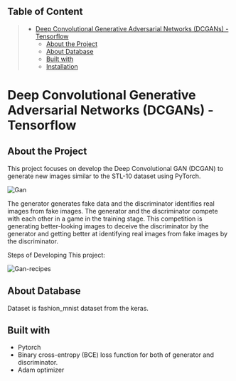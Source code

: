 
## Table of Content
> * [Deep Convolutional Generative Adversarial Networks (DCGANs) - Tensorflow](#DeepConvolutionalGenerativeAdversarialNetworks(GANs)-Tensorflow)
>   * [About the Project](#AbouttheProject)
>   * [About Database](#AboutDatabases)
>   * [Built with](#Builtwith)
>   * [Installation](#Installation)

# Deep Convolutional Generative Adversarial Networks (DCGANs) - Tensorflow
## About the Project
This project focuses on develop the Deep Convolutional GAN (DCGAN) to generate new images similar to the STL-10 dataset using PyTorch.

![Gan](https://user-images.githubusercontent.com/75105778/153688204-0a4fdaae-d7c0-44b8-b3c2-e95b0185e04d.jpg)

The generator generates fake data and the discriminator identifies real images from fake images. The generator and the discriminator compete with each other in a game in the training stage. This competition is generating better-looking images to deceive the discriminator by the generator and getting better at identifying real images from fake images by the discriminator.

Steps of Developing This project:

![Gan-recipes](https://user-images.githubusercontent.com/75105778/153688224-873dae4f-8d2f-4ede-aae4-c58d1397dff0.jpg)


## About Database

Dataset is fashion_mnist dataset from the keras.

## Built with
* Pytorch
* Binary cross-entropy (BCE) loss function for both of generator and discriminator.
* Adam optimizer


